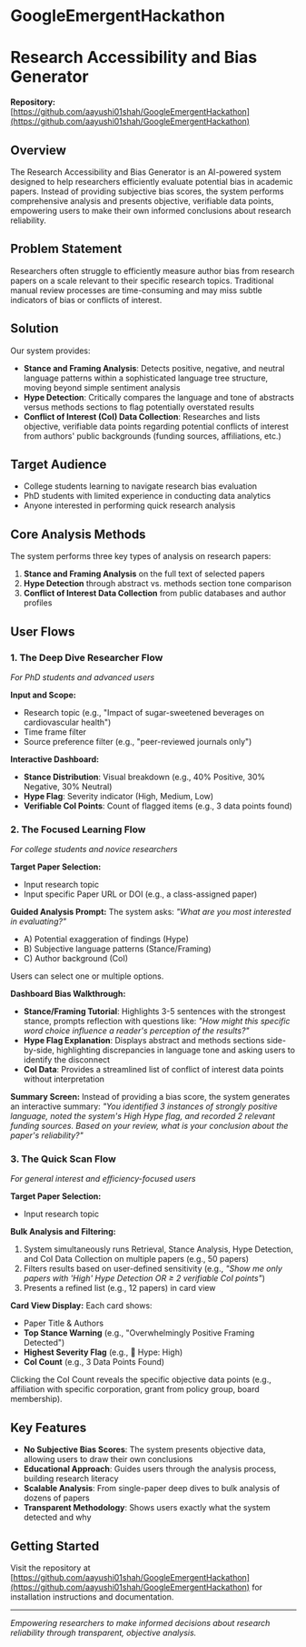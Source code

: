 # GoogleEmergentHackathon
# Research Accessibility and Bias Generator

**Repository:** [https://github.com/aayushi01shah/GoogleEmergentHackathon](https://github.com/aayushi01shah/GoogleEmergentHackathon)

## Overview

The Research Accessibility and Bias Generator is an AI-powered system designed to help researchers efficiently evaluate potential bias in academic papers. Instead of providing subjective bias scores, the system performs comprehensive analysis and presents objective, verifiable data points, empowering users to make their own informed conclusions about research reliability.

## Problem Statement

Researchers often struggle to efficiently measure author bias from research papers on a scale relevant to their specific research topics. Traditional manual review processes are time-consuming and may miss subtle indicators of bias or conflicts of interest.

## Solution

Our system provides:

- **Stance and Framing Analysis**: Detects positive, negative, and neutral language patterns within a sophisticated language tree structure, moving beyond simple sentiment analysis
- **Hype Detection**: Critically compares the language and tone of abstracts versus methods sections to flag potentially overstated results
- **Conflict of Interest (CoI) Data Collection**: Researches and lists objective, verifiable data points regarding potential conflicts of interest from authors' public backgrounds (funding sources, affiliations, etc.)

## Target Audience

- College students learning to navigate research bias evaluation
- PhD students with limited experience in conducting data analytics
- Anyone interested in performing quick research analysis

## Core Analysis Methods

The system performs three key types of analysis on research papers:

1. **Stance and Framing Analysis** on the full text of selected papers
2. **Hype Detection** through abstract vs. methods section tone comparison
3. **Conflict of Interest Data Collection** from public databases and author profiles

## User Flows

### 1. The Deep Dive Researcher Flow
*For PhD students and advanced users*

**Input and Scope:**
- Research topic (e.g., "Impact of sugar-sweetened beverages on cardiovascular health")
- Time frame filter
- Source preference filter (e.g., "peer-reviewed journals only")

**Interactive Dashboard:**
- **Stance Distribution**: Visual breakdown (e.g., 40% Positive, 30% Negative, 30% Neutral)
- **Hype Flag**: Severity indicator (High, Medium, Low)
- **Verifiable CoI Points**: Count of flagged items (e.g., 3 data points found)

### 2. The Focused Learning Flow
*For college students and novice researchers*

**Target Paper Selection:**
- Input research topic
- Input specific Paper URL or DOI (e.g., a class-assigned paper)

**Guided Analysis Prompt:**
The system asks: *"What are you most interested in evaluating?"*
- A) Potential exaggeration of findings (Hype)
- B) Subjective language patterns (Stance/Framing)
- C) Author background (CoI)

Users can select one or multiple options.

**Dashboard Bias Walkthrough:**

- **Stance/Framing Tutorial**: Highlights 3-5 sentences with the strongest stance, prompts reflection with questions like: *"How might this specific word choice influence a reader's perception of the results?"*
- **Hype Flag Explanation**: Displays abstract and methods sections side-by-side, highlighting discrepancies in language tone and asking users to identify the disconnect
- **CoI Data**: Provides a streamlined list of conflict of interest data points without interpretation

**Summary Screen:**
Instead of providing a bias score, the system generates an interactive summary: *"You identified 3 instances of strongly positive language, noted the system's High Hype flag, and recorded 2 relevant funding sources. Based on your review, what is your conclusion about the paper's reliability?"*

### 3. The Quick Scan Flow
*For general interest and efficiency-focused users*

**Target Paper Selection:**
- Input research topic

**Bulk Analysis and Filtering:**
1. System simultaneously runs Retrieval, Stance Analysis, Hype Detection, and CoI Data Collection on multiple papers (e.g., 50 papers)
2. Filters results based on user-defined sensitivity (e.g., *"Show me only papers with 'High' Hype Detection OR ≥ 2 verifiable CoI points"*)
3. Presents a refined list (e.g., 12 papers) in card view

**Card View Display:**
Each card shows:
- Paper Title & Authors
- **Top Stance Warning** (e.g., "Overwhelmingly Positive Framing Detected")
- **Highest Severity Flag** (e.g., 🚩 Hype: High)
- **CoI Count** (e.g., 3 Data Points Found)

Clicking the CoI Count reveals the specific objective data points (e.g., affiliation with specific corporation, grant from policy group, board membership).

## Key Features

- **No Subjective Bias Scores**: The system presents objective data, allowing users to draw their own conclusions
- **Educational Approach**: Guides users through the analysis process, building research literacy
- **Scalable Analysis**: From single-paper deep dives to bulk analysis of dozens of papers
- **Transparent Methodology**: Shows users exactly what the system detected and why

## Getting Started

Visit the repository at [https://github.com/aayushi01shah/GoogleEmergentHackathon](https://github.com/aayushi01shah/GoogleEmergentHackathon) for installation instructions and documentation.

---

*Empowering researchers to make informed decisions about research reliability through transparent, objective analysis.*